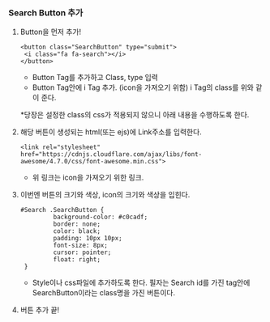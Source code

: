 ### Search Button 추가

1. Button을 먼저 추가!

   ```
   <button class="SearchButton" type="submit">
   	<i class="fa fa-search"></i>
   </button>
   ```

   - Button Tag를 추가하고 Class, type 입력
   - Button Tag안에 i Tag 추가. (icon을 가져오기 위함)
     i Tag의 class를 위와 같이 준다.

   *당장은 설정한 class의 css가 적용되지 않으니 아래 내용을 수행하도록 한다.

2. 해당 버튼이 생성되는 html(또는 ejs)에 Link주소를 입력한다.

   ```
   <link rel="stylesheet" href="https://cdnjs.cloudflare.com/ajax/libs/font-awesome/4.7.0/css/font-awesome.min.css">
   ```

   - 위 링크는 icon을 가져오기 위한 링크.

3. 이번엔 버튼의 크기와 색상, icon의 크기와 색상을 입힌다.

   ```
   #Search .SearchButton {
   			background-color: #c0cadf;
   			border: none;
   			color: black;
   			padding: 10px 10px;
   			font-size: 8px;
   			cursor: pointer;
   			float: right;
   	}
   ```

   - Style이나 css파일에 추가하도록 한다.
     필자는 Search id를 가진 tag안에 SearchButton이라는 class명을 가진 버튼이다.

4. 버튼 추가 끝!